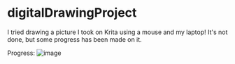 # digitalDrawingProject

I tried drawing a picture I took on Krita using a mouse and my laptop! It's not done, but some progress has been made on it.

Progress:
![image](https://github.com/user-attachments/assets/a7864237-6a55-4431-b8ff-9dc88d961c29)
